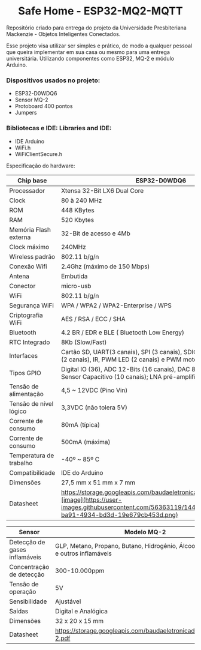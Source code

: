 <h1 align="center"> Safe Home - ESP32-MQ2-MQTT </h1>

Repositório criado para entrega do projeto da Universidade Presbiteriana Mackenzie - Objetos Inteligentes Conectados.

Esse projeto visa utilizar ser simples e prático, de modo a qualquer pessoal que queira implementar em sua casa ou mesmo para uma entrega universitária.
Utilizando componentes como ESP32, MQ-2 e módulo Arduino.

### Dispositivos usados no projeto:

 - ESP32-D0WDQ6
 - Sensor MQ-2
 - Protoboard 400 pontos
 - Jumpers

### Bibliotecas e IDE: Libraries and IDE:

   - IDE Arduino
   - WiFi.h
   - WiFiClientSecure.h

Especificação do hardware:

 |	Chip base	| ESP32-D0WDQ6 |	
 |	----------- | -------------- |	
 |	Processador |	Xtensa 32-Bit LX6 Dual Core |	
 |	Clock |	80 à 240 MHz |	
 |	ROM |	448 KBytes
 |	RAM |	520 Kbytes
 |	Memória Flash externa |	32-Bit de acesso e 4Mb |	
 |	Clock máximo |	240MHz |	
 |	Wireless	padrão |	802.11 b/g/n |	
 |	Conexão	Wifi |	2.4Ghz (máximo de 150 Mbps) |	
 |	Antena |	Embutida |	
 |	Conector |	micro-usb |	
 |	WiFi |	802.11 b/g/n |	2.4 à 2.5 GHz |	
 |	Segurança WiFi |	WPA / WPA2 / WPA2-Enterprise / WPS |	
 |	Criptografia WiFi |	AES / RSA / ECC / SHA |	
 |	Bluetooth |	4.2 BR / EDR e BLE ( Bluetooth Low Energy) |	
 |	RTC Integrado |	8Kb (Slow/Fast) |	
 |	Interfaces |	Cartão SD, UART(3 canais), SPI (3 canais), SDIO, I2C (2 canais), I2S (2 canais), IR, PWM LED (2 canais) e PWM motor (3 canais) |	
 |	Tipos GPIO |	Digital IO (36), ADC 12-Bits (16 canais), DAC 8-Bits (2 canais), Sensor Capacitivo (10 canais); LNA pré-amplificador |	
 |	Tensão de alimentação |	4,5 ~ 12VDC (Pino Vin) |	
 |	Tensão de nível lógico |	3,3VDC (não tolera 5V) |	
 |	Corrente de consumo |	80mA (típica) |	
 |	Corrente de consumo |	500mA (máxima) |	
 |	Temperatura de trabalho |	-40º ~ 85º C |	
 |	Compatibilidade |	IDE do Arduino |	
 |	Dimensões |	27,5 mm x 51 mm x 7 mm |	
 |	Datasheet |	https://storage.googleapis.com/baudaeletronicadatasheet/ESP32.pdf![image](https://user-images.githubusercontent.com/56363119/144471891-c1911253-ba91-4934-bd3d-19e679cb453d.png) |	



 |	Sensor |	Modelo	MQ-2 |	
 |	----------- | -------------- |	
 |	Detecção de gases inflamáveis |	GLP, Metano, Propano, Butano, Hidrogênio, Álcool, Gás Natural e outros inflamáveis |	
 |	Concentração de detecção |	300-10.000ppm |	
 |	Tensão de operação |	5V |	
 |	Sensibilidade |	Ajustável |	
 |	Saídas |	Digital e Analógica |	
 |	Dimensões |	32 x 20 x 15 mm |	
 |	Datasheet |	https://storage.googleapis.com/baudaeletronicadatasheet/MQ-2.pdf |	


